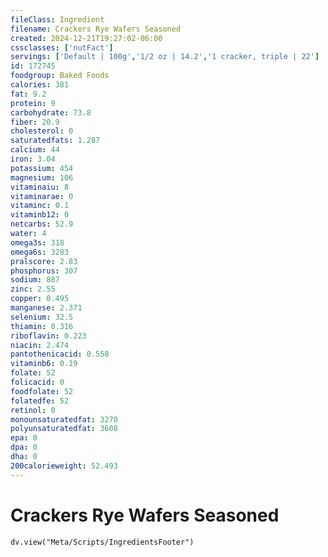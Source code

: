 ```yaml
---
fileClass: Ingredient
filename: Crackers Rye Wafers Seasoned
created: 2024-12-21T19:27:02-06:00
cssclasses: ['nutFact']
servings: ['Default | 100g','1/2 oz | 14.2','1 cracker, triple | 22']
id: 172745
foodgroup: Baked Foods
calories: 381
fat: 9.2
protein: 9
carbohydrate: 73.8
fiber: 20.9
cholesterol: 0
saturatedfats: 1.287
calcium: 44
iron: 3.04
potassium: 454
magnesium: 106
vitaminaiu: 8
vitaminarae: 0
vitaminc: 0.1
vitaminb12: 0
netcarbs: 52.9
water: 4
omega3s: 318
omega6s: 3283
pralscore: 2.83
phosphorus: 307
sodium: 887
zinc: 2.55
copper: 0.495
manganese: 2.371
selenium: 32.5
thiamin: 0.316
riboflavin: 0.223
niacin: 2.474
pantothenicacid: 0.558
vitaminb6: 0.19
folate: 52
folicacid: 0
foodfolate: 52
folatedfe: 52
retinol: 0
monounsaturatedfat: 3270
polyunsaturatedfat: 3608
epa: 0
dpa: 0
dha: 0
200calorieweight: 52.493
---
```


# Crackers Rye Wafers Seasoned

```dataviewjs
dv.view("Meta/Scripts/IngredientsFooter")
```